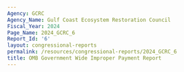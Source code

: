 ```yaml
---
Agency: GCRC
Agency_Name: Gulf Coast Ecosystem Restoration Council
Fiscal_Year: 2024
Page_Name: 2024_GCRC_6
Report_Id: '6'
layout: congressional-reports
permalink: /resources/congressional-reports/2024_GCRC_6
title: OMB Government Wide Improper Payment Report
---
```

